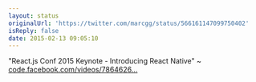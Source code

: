 ```yaml
---
layout: status
originalUrl: 'https://twitter.com/marcgg/status/566161147099750402'
isReply: false
date: 2015-02-13 09:05:10
---
```


"React.js Conf 2015 Keynote - Introducing React Native" ~ [code.facebook.com/videos/7864626…](https://code.facebook.com/videos/786462671439502/react-js-conf-2015-keynote-introducing-react-native-/)
